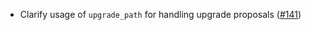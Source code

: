 - Clarify usage of `upgrade_path` for handling upgrade proposals
  ([#141](https://github.com/cosmos/ibc-rs/issues/141))
